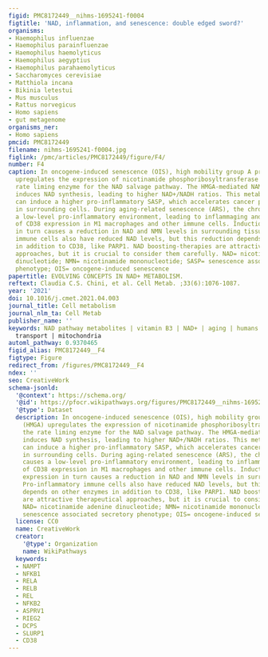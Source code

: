 ```yaml
---
figid: PMC8172449__nihms-1695241-f0004
figtitle: 'NAD, inflammation, and senescence: double edged sword?'
organisms:
- Haemophilus influenzae
- Haemophilus parainfluenzae
- Haemophilus haemolyticus
- Haemophilus aegyptius
- Haemophilus parahaemolyticus
- Saccharomyces cerevisiae
- Matthiola incana
- Bikinia letestui
- Mus musculus
- Rattus norvegicus
- Homo sapiens
- gut metagenome
organisms_ner:
- Homo sapiens
pmcid: PMC8172449
filename: nihms-1695241-f0004.jpg
figlink: /pmc/articles/PMC8172449/figure/F4/
number: F4
caption: In oncogene-induced senescence (OIS), high mobility group A protein (HMGA)
  upregulates the expression of nicotinamide phosphoribosyltransferase (NAMPT), the
  rate liming enzyme for the NAD salvage pathway. The HMGA-mediated NAMPT expression
  induces NAD synthesis, leading to higher NAD+/NADH ratios. This metabolic change
  can induce a higher pro-inflammatory SASP, which accelerates cancer progression
  in surrounding cells. During aging-related senescence (ARS), the chronic SASP causes
  a low-level pro-inflammatory environment, leading to inflammaging and upregulation
  of CD38 expression in M1 macrophages and other immune cells. Induction of CD38 expression
  in turn causes a reduction in NAD and NMN levels in surrounding tissues. Pro-inflammatory
  immune cells also have reduced NAD levels, but this reduction depends on other enzymes
  in addition to CD38, like PARP1. NAD boosting-therapies are attractive therapeutical
  approaches, but it is crucial to consider them carefully. NAD= nicotinamide adenine
  dinucleotide; NMN= nicotinamide mononucleotide; SASP= senescence associated secretory
  phenotype; OIS= oncogene-induced senescence
papertitle: EVOLVING CONCEPTS IN NAD+ METABOLISM.
reftext: Claudia C.S. Chini, et al. Cell Metab. ;33(6):1076-1087.
year: '2021'
doi: 10.1016/j.cmet.2021.04.003
journal_title: Cell metabolism
journal_nlm_ta: Cell Metab
publisher_name: ''
keywords: NAD pathway metabolites | vitamin B3 | NAD+ | aging | humans | disease |
  transport | mitochondria
automl_pathway: 0.9370465
figid_alias: PMC8172449__F4
figtype: Figure
redirect_from: /figures/PMC8172449__F4
ndex: ''
seo: CreativeWork
schema-jsonld:
  '@context': https://schema.org/
  '@id': https://pfocr.wikipathways.org/figures/PMC8172449__nihms-1695241-f0004.html
  '@type': Dataset
  description: In oncogene-induced senescence (OIS), high mobility group A protein
    (HMGA) upregulates the expression of nicotinamide phosphoribosyltransferase (NAMPT),
    the rate liming enzyme for the NAD salvage pathway. The HMGA-mediated NAMPT expression
    induces NAD synthesis, leading to higher NAD+/NADH ratios. This metabolic change
    can induce a higher pro-inflammatory SASP, which accelerates cancer progression
    in surrounding cells. During aging-related senescence (ARS), the chronic SASP
    causes a low-level pro-inflammatory environment, leading to inflammaging and upregulation
    of CD38 expression in M1 macrophages and other immune cells. Induction of CD38
    expression in turn causes a reduction in NAD and NMN levels in surrounding tissues.
    Pro-inflammatory immune cells also have reduced NAD levels, but this reduction
    depends on other enzymes in addition to CD38, like PARP1. NAD boosting-therapies
    are attractive therapeutical approaches, but it is crucial to consider them carefully.
    NAD= nicotinamide adenine dinucleotide; NMN= nicotinamide mononucleotide; SASP=
    senescence associated secretory phenotype; OIS= oncogene-induced senescence
  license: CC0
  name: CreativeWork
  creator:
    '@type': Organization
    name: WikiPathways
  keywords:
  - NAMPT
  - NFKB1
  - RELA
  - RELB
  - REL
  - NFKB2
  - ASPRV1
  - RIEG2
  - DCPS
  - SLURP1
  - CD38
---
```

